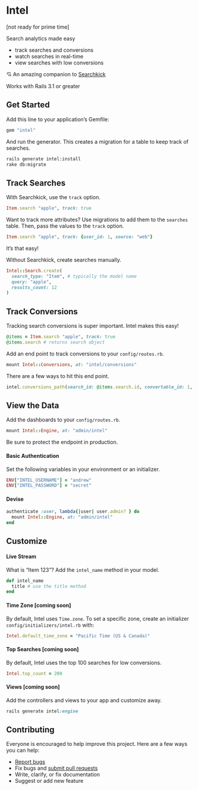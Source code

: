 # Intel

[not ready for prime time]

Search analytics made easy

- track searches and conversions
- watch searches in real-time
- view searches with low conversions

:cupid: An amazing companion to [Searchkick](https://github.com/ankane/searchkick)

Works with Rails 3.1 or greater

## Get Started

Add this line to your application’s Gemfile:

```ruby
gem "intel"
```

And run the generator. This creates a migration for a table to keep track of searches.

```sh
rails generate intel:install
rake db:migrate
```

## Track Searches

With Searchkick, use the `track` option.

```ruby
Item.search "apple", track: true
```

Want to track more attributes? Use migrations to add them to the `searches` table. Then, pass the values to the `track` option.

```ruby
Item.search "apple", track: {user_id: 1, source: "web"}
```

It’s that easy!

Without Searchkick, create searches manually.

```ruby
Intel::Search.create(
  search_type: "Item", # typically the model name
  query: "apple",
  results_count: 12
)
```

## Track Conversions

Tracking search conversions is super important.  Intel makes this easy!

```ruby
@items = Item.search "apple", track: true
@items.search # returns search object
```

Add an end point to track conversions to your `config/routes.rb`.

```ruby
mount Intel::Conversions, at: "intel/conversions"
```

There are a few ways to hit this end point.

```ruby
intel.conversions_path(search_id: @items.search.id, convertable_id: 1, position: 3)
```

## View the Data

Add the dashboards to your `config/routes.rb`.

```ruby
mount Intel::Engine, at: "admin/intel"
```

Be sure to protect the endpoint in production.

#### Basic Authentication

Set the following variables in your environment or an initializer.

```ruby
ENV["INTEL_USERNAME"] = "andrew"
ENV["INTEL_PASSWORD"] = "secret"
```

#### Devise

```ruby
authenticate :user, lambda{|user| user.admin? } do
  mount Intel::Engine, at: "admin/intel"
end
```

## Customize

#### Live Stream

What is “Item 123”? Add the `intel_name` method in your model.

```ruby
def intel_name
  title # use the title method
end
```

#### Time Zone [coming soon]

By default, Intel uses `Time.zone`. To set a specific zone, create an initializer `config/initializers/intel.rb` with:

```ruby
Intel.default_time_zone = "Pacific Time (US & Canada)"
```

#### Top Searches [coming soon]

By default, Intel uses the top 100 searches for low conversions.

```ruby
Intel.top_count = 200
```

#### Views [coming soon]

Add the controllers and views to your app and customize away.

```ruby
rails generate intel:engine
```

## Contributing

Everyone is encouraged to help improve this project. Here are a few ways you can help:

- [Report bugs](https://github.com/ankane/intel/issues)
- Fix bugs and [submit pull requests](https://github.com/ankane/intel/pulls)
- Write, clarify, or fix documentation
- Suggest or add new feature
